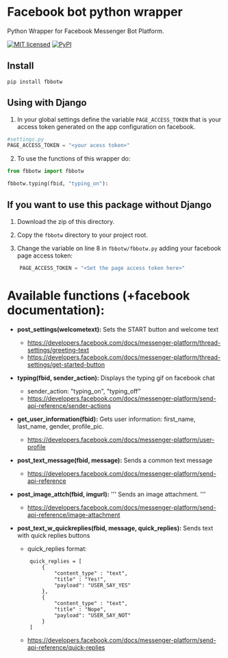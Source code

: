 # Facebook bot python wrapper
Python Wrapper for Facebook Messenger Bot Platform.

[![MIT licensed](https://img.shields.io/badge/license-MIT-blue.svg)](https://raw.githubusercontent.com/hyperium/hyper/master/LICENSE)
[![PyPI](https://img.shields.io/pypi/v/fbbotw.svg)](https://pypi.python.org/pypi?name=fbbotw&version=0.1.dev1&:action=display)

## Install

```
pip install fbbotw
```

## Using with Django

1. In your global settings define the variable `PAGE_ACCESS_TOKEN` that is
your access token generated on the app configuration on facebook.

```py
#settings.py
PAGE_ACCESS_TOKEN = "<your acess token>"
```

2. To use the functions of this wrapper do:

```py
from fbbotw import fbbotw

fbbotw.typing(fbid, "typing_on"):

```

## If you want to use this package without Django

1. Download the zip of this directory.

2. Copy the `fbbotw` directory to your project root.

3. Change the variable on line 8 in `fbbotw/fbbotw.py` adding your facebook page access token:

```py
    PAGE_ACCESS_TOKEN = "<Set the page access token here>"
```

# Available functions (+facebook documentation):

- **post_settings(welcometext):**  Sets the START button and welcome text
  - https://developers.facebook.com/docs/messenger-platform/thread-settings/greeting-text
  - https://developers.facebook.com/docs/messenger-platform/thread-settings/get-started-button

- **typing(fbid, sender_action):** Displays the typing gif on facebook chat
  - sender_action: "typing_on", "typing_off"
  - https://developers.facebook.com/docs/messenger-platform/send-api-reference/sender-actions

- **get_user_information(fbid):** Gets user information: first_name, last_name, gender, profile_pic.
  - https://developers.facebook.com/docs/messenger-platform/user-profile

- **post_text_message(fbid, message):** Sends a common text message
  - https://developers.facebook.com/docs/messenger-platform/send-api-reference

- **post_image_attch(fbid, imgurl):** ''' Sends an image attachment. '''
  - https://developers.facebook.com/docs/messenger-platform/send-api-reference/image-attachment

- **post_text_w_quickreplies(fbid, message, quick_replies):** Sends text with quick replies buttons
  - quick_replies format:
  ```
      quick_replies = [
          {
              "content_type" : "text",
              "title" : "Yes!",
              "payload": "USER_SAY_YES"
          },
          {
              "content_type" : "text",
              "title" : "Nope",
              "payload": "USER_SAY_NOT"
          }
      ]
  ```
  - https://developers.facebook.com/docs/messenger-platform/send-api-reference/quick-replies
